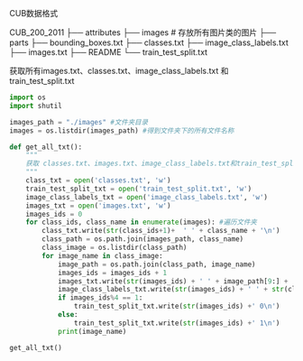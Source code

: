 CUB数据格式

CUB_200_2011
├── attributes
├── images # 存放所有图片类的图片
├── parts
├── bounding_boxes.txt
├── classes.txt
├── image_class_labels.txt
├── images.txt
├── README
└── train_test_split.txt

获取所有images.txt、classes.txt、image_class_labels.txt 和 train_test_split.txt

```python
import os
import shutil

images_path = "./images" #文件夹目录
images = os.listdir(images_path) #得到文件夹下的所有文件名称

def get_all_txt():
    """
    获取 classes.txt、images.txt、image_class_labels.txt和train_test_split.txt
    """
    class_txt = open('classes.txt', 'w')
    train_test_split_txt = open('train_test_split.txt', 'w')
    image_class_labels_txt = open('image_class_labels.txt', 'w')
    images_txt = open('images.txt', 'w')
    images_ids = 0
    for class_ids, class_name in enumerate(images): #遍历文件夹
        class_txt.write(str(class_ids+1)+  ' ' + class_name + '\n')
        class_path = os.path.join(images_path, class_name)
        class_image = os.listdir(class_path)
        for image_name in class_image:
            image_path = os.path.join(class_path, image_name)
            images_ids = images_ids + 1
            images_txt.write(str(images_ids) + ' ' + image_path[9:] + '\n')
            image_class_labels_txt.write(str(images_ids) + ' ' + str(class_ids+1)+'\n')
            if images_ids%4 == 1:
                train_test_split_txt.write(str(images_ids) +' 0\n')
            else:
                train_test_split_txt.write(str(images_ids) +' 1\n')
            print(image_name)

get_all_txt()
```

